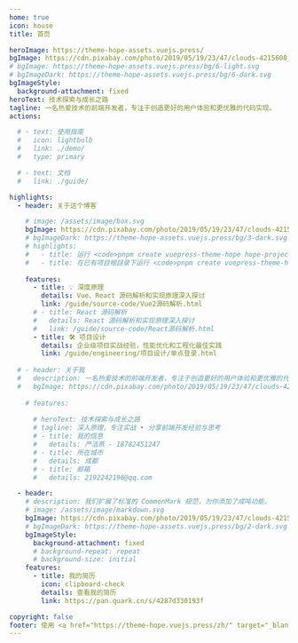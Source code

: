 ```yaml
---
home: true
icon: house
title: 首页

heroImage: https://theme-hope-assets.vuejs.press/
bgImage: https://cdn.pixabay.com/photo/2019/05/19/23/47/clouds-4215608_1280.jpg
# bgImage: https://theme-hope-assets.vuejs.press/bg/6-light.svg
# bgImageDark: https://theme-hope-assets.vuejs.press/bg/6-dark.svg
bgImageStyle:
  background-attachment: fixed
heroText: 技术探索与成长之路
tagline: 一名热爱技术的前端开发者，专注于创造更好的用户体验和更优雅的代码实现。
actions:

  # - text: 使用指南
  #   icon: lightbulb
  #   link: ./demo/
  #   type: primary

  # - text: 文档
  #   link: ./guide/

highlights:
  - header: 关于这个博客

    # image: /assets/image/box.svg
    bgImage: https://cdn.pixabay.com/photo/2019/05/19/23/47/clouds-4215608_1280.jpg
    # bgImageDark: https://theme-hope-assets.vuejs.press/bg/3-dark.svg
    # highlights:
    #   - title: 运行 <code>pnpm create vuepress-theme-hope hope-project</code> 以创建一个新的主题项目。
    #   - title: 在已有项目根目录下运行 <code>pnpm create vuepress-theme-hope add .</code> 以在项目中添加主题。
    
    features:
      - title: 💡 深度原理
        details: Vue、React 源码解析和实现原理深入探讨
        link: /guide/source-code/Vue2源码解析.html
      # - title: React 源码解析
      #   details: React 源码解析和实现原理深入探讨
      #   link: /guide/source-code/React源码解析.html
      - title: 🛠 项目设计
        details: 企业级项目实战经验，性能优化和工程化最佳实践
        link: /guide/engineering/项目设计/单点登录.html
  
  # - header: 关于我
  #   description: 一名热爱技术的前端开发者，专注于创造更好的用户体验和更优雅的代码实现。
  #   bgImage: https://cdn.pixabay.com/photo/2019/05/19/23/47/clouds-4215608_1280.jpg
    
    # features:
      
      # heroText: 技术探索与成长之路
      # tagline: 深入原理，专注实战 • 分享前端开发经验与思考
      # - title: 我的信息
      #   details: 严洁燕 - 18782451247
      # - title: 所在城市
      #   details: 成都 
      # - title: 邮箱
      #   details: 2192242196@qq.com

  - header: 
    # description: 我们扩展了标准的 CommonMark 规范，为你添加了成吨功能。
    # image: /assets/image/markdown.svg
    bgImage: https://cdn.pixabay.com/photo/2019/05/19/23/47/clouds-4215608_1280.jpg
    # bgImageDark: https://theme-hope-assets.vuejs.press/bg/2-dark.svg
    bgImageStyle:
      background-attachment: fixed
      # background-repeat: repeat
      # background-size: initial
    features:
      - title: 我的简历
        icon: clipboard-check
        details: 查看我的简历
        link: https://pan.quark.cn/s/4287d330193f

copyright: false
footer: 使用 <a href="https://theme-hope.vuejs.press/zh/" target="_blank">VuePress Theme Hope</a> 主题 | MIT 协议
---
```


